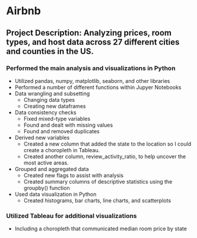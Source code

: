 # Airbnb
## Project Description: Analyzing prices, room types, and host data across 27 different cities and counties in the US.
### Performed the main analysis and visualizations in Python
- Utilized pandas, numpy, matplotlib, seaborn, and other libraries
- Performed a number of different functions within Jupyer Notebooks
- Data wrangling and subsetting
  - Changing data types
  - Creating new dataframes
- Data consistency checks
  - Fixed mixed-type variables
  - Found and dealt with missing values
  - Found and removed duplicates
- Derived new variables
  - Created a new column that added the state to the location so I could create a choropleth in Tableau.
  - Created another column, review_activity_ratio, to help uncover the most active areas.
- Grouped and aggregated data
  - Created new flags to assist with analysis
  - Created summary columns of descriptive statistics using the groupby() function
- Used data visualization in Python
  - Created histograms, bar charts, line charts, and scatterplots
### Utilized Tableau for additional visualizations
- Including a choropleth that communicated median room price by state
